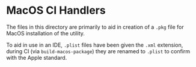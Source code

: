 # MacOS CI Handlers

The files in this directory are primarily to aid in creation of a `.pkg` file for MacOS installation of the utility.

To aid in use in an IDE, `.plist` files have been given the `.xml` extension, during CI (via `build-macos-package`) 
they are renamed to `.plist` to confirm with the Apple standard.